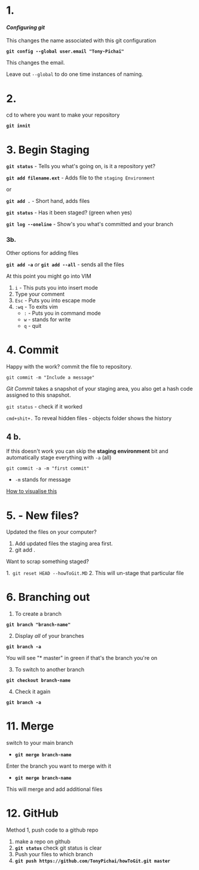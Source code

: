 # 1. 
#### *Configuring git*

This changes the name associated with this git configuration

**`git config --global user.email "Tony-Pichai" `**

This changes the email.

Leave out `--global` to do one time instances of naming.




# 2. 
cd to where you want to make your repository

**`git innit`** 




# 3. Begin Staging

**`git status`** - Tells you what's going on, is it a repository yet?

**`git add filename.ext`** - Adds file to the `staging Environment`

or

**`git add .`**  - Short hand, adds files

**`git status`** - Has it been staged? (green when yes)

**`git log --oneline`** - Show's you what's committed and your branch




### 3b.
Other options for adding files

**`git add -a`**
*or* **`git add --all`** - sends all the files

At this point you might go into VIM

1. `i` - This puts you into insert mode
2. Type your comment
3. `Esc` - Puts you into escape mode
4. `:wq` - To exits vim
   * `:` - Puts you in command mode
   * `w` - stands for write
   * `q` - quit
   



# 4. Commit

Happy with the work? commit the file to repository.

`git commit -m "Include a message"`

*Git Commit* takes a snapshot of your staging area, you also get a hash code assigned to this snapshot.

`git status` - check if it worked

`cmd+shit+.` To reveal hidden files - objects folder shows the history

## 4 b.

If this doesn't work you can skip the **staging environment** bit and automatically stage everything with `-a` (all)

`git commit -a -m "first commit"`
* `-m` stands for message


[How to visualise this](https://www.youtube.com/watch?v=UYtUFKn1hXw)



# 5. - New files?

Updated the files on your computer?

1. Add updated files the staging area first.
2. git add .

Want to scrap something  staged?

1.` git reset HEAD --howToGit.MD`
2. This will un-stage that particular file





# 6. Branching out

1. To create a branch

**`git branch "branch-name"`**

2. Display *all* of your branches

**`git branch -a`**

You will see "* master" in green if that's the branch you're on

3. To switch to another branch

**`git checkout branch-name`**

4. Check it again

**`git branch -a`**





# 11. Merge

switch to your main branch
- **`git merge branch-name`**

Enter the branch you want to merge with it
- **`git merge branch-name`**

This will merge and add additional files 





# 12. GitHub
Method 1, push code to a github repo

1. make a repo on github 
2. **`git status`** check git status is clear
3. Push your files to which branch
4. **`git push https://github.com/TonyPichai/howToGit.git master`**
